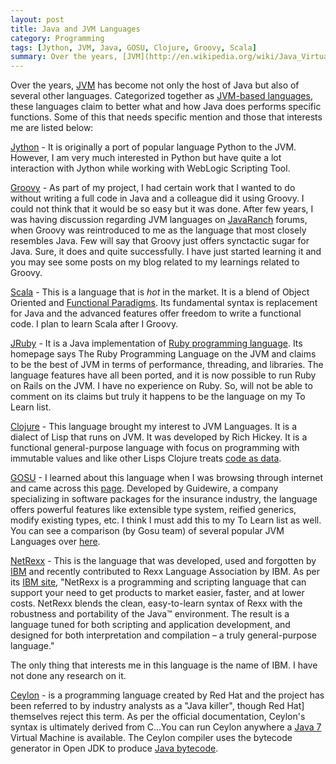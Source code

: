 ```yaml
---
layout: post
title: Java and JVM Languages
category: Programming
tags: [Jython, JVM, Java, GOSU, Clojure, Groovy, Scala]
summary: Over the years, [JVM](http://en.wikipedia.org/wiki/Java_Virtual_Machine "Java Virtual Machine") has become not only the host of Java but also of several other languages. Categorized together as [JVM-based languages](http://en.wikipedia.org/wiki/List_of_JVM_languages), these languages claim to better what and how Java does performs specific functions. Some of this that needs specific mention and those that interests me are listed in this post.
---
```


Over the years, [JVM](http://en.wikipedia.org/wiki/Java_Virtual_Machine "Java Virtual Machine") has become not only the host of Java but also of several other languages. Categorized together as [JVM-based languages](http://en.wikipedia.org/wiki/List_of_JVM_languages), these languages claim to better what and how Java does performs specific functions. Some of this that needs specific mention and those that interests me are listed below:

[Jython](http://www.jython.org/ "Jython") - It is originally a port of popular language Python to the JVM. However, I am very much interested in Python but have quite a lot interaction with Jython while working with WebLogic Scripting Tool.

[Groovy](http://groovy.codehaus.org/ "Groovy") - As part of my project, I had certain work that I wanted to do without writing a full code in Java and a colleague did it using Groovy. I could not think that it would be so easy but it was done. After few years, I was having discussion regarding JVM languages on [JavaRanch](www.coderanch.com/forums) forums, when Groovy was reintroduced to me as the language that most closely resembles Java. Few will say that Groovy just offers synctactic sugar for Java. Sure, it does and quite successfully. I have just started learning it and you may see some posts on my blog related to my learnings related to Groovy.

[Scala](http://scala-lang.org "Scala") - This is a language that is *hot* in the market. It is a blend of Object Oriented and [Functional Paradigms](http://en.wikipedia.org/wiki/Functional_programming ). Its fundamental syntax is replacement for Java and the advanced features offer freedom to write a functional code. I plan to learn Scala after I Groovy.

[JRuby](http://jruby.org "JRuby") - It is a Java implementation of [Ruby programming language](http://www.ruby-lang.org/ "Ruby"). Its homepage says The Ruby Programming Language on the JVM and claims to be the best of JVM in terms of performance, threading, and libraries. The language features have all been ported, and it is now possible to run Ruby on Rails on the JVM. I have no experience on Ruby. So, will not be able to comment on its claims but truly it happens to be the language on my To Learn list.

[Clojure](http://clojure.org/ "Clojure") - This language brought my interest to JVM Languages. It is a dialect of Lisp that runs on JVM. It was developed by Rich Hickey.  It is a functional general-purpose language with focus on programming with immutable values and like other Lisps Clojure treats [code as data](http://en.wikipedia.org/wiki/Homoiconicity "Code as Data").

[GOSU](http://gosu-lang.org/ "GOSU") - I learned about this language when I was browsing through internet and came across this [page](http://www.drdobbs.com/open-source/language-of-the-month-gosu/231001429).  Developed by Guidewire, a company specializing in software packages for the insurance industry, the language offers powerful features like extensible type system, reified generics, modify existing types, etc. I think I must add this to my To Learn list as well. You can see a comparison (by Gosu team) of several popular JVM Languages over [here](http://gosu-lang.org/compare.html).

[NetRexx](http://ec2-67-202-36-54.compute-1.amazonaws.com/) - This is the language that was developed, used and forgotten by [IBM](http://www.ibm.com) and recently contributed to Rexx Language Association by IBM. As per its [IBM site](http://www-01.ibm.com/software/awdtools/netrexx/), 
"NetRexx is a programming and scripting language that can support your need to get products to market easier, faster, and at lower costs. NetRexx blends the clean, easy-to-learn syntax of Rexx with the robustness and portability of the Java™ environment. The result is a language tuned for both scripting and application development, and designed for both interpretation and compilation – a truly general-purpose language." 

The only thing that interests me in this language is the name of IBM. I have not done any research on it.

[Ceylon](http://ceylon-lang.org) - is a programming language created by Red Hat and the project has been referred to by industry analysts as a "Java killer", though Red Hat] themselves reject this term. As per the official documentation, Ceylon's syntax is ultimately derived from C...You can run Ceylon anywhere a [Java 7](http://en.wikipedia.org/wiki/Java_version_history) Virtual Machine is available. The Ceylon compiler uses the bytecode generator in Open JDK to produce [Java bytecode](http://en.wikipedia.org/wiki/Java_bytecode).
